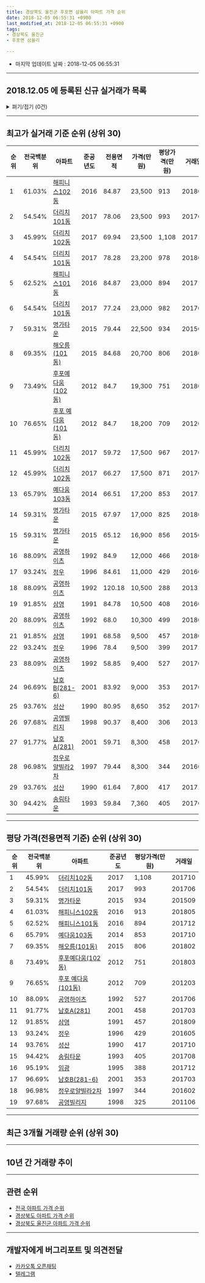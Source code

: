 ```yaml
---
title: 경상북도 울진군 후포면 삼율리 아파트 가격 순위
date: 2018-12-05 06:55:31 +0900
last_modified_at: 2018-12-05 06:55:31 +0900
tags:
- 경상북도 울진군
- 후포면 삼율리

---
```


* 마지막 업데이트 날짜 : 2018-12-05 06:55:31

---

## 2018.12.05 에 등록된 신규 실거래가 목록

<details>
<summary>펴기/접기 (0건)</summary>
<div markdown="1">

|아파트|전국백분위|준공년도|전용면적|가격(만원)|평당가격(만원)|거래일|
|---|---|---|---|---|---|---|
|없음|||||||


</div>
</details>

---

## 최고가 실거래 기준 순위 (상위 30)


|순위|전국백분위|아파트|준공년도|전용면적|가격(만원)|평당가격(만원)|거래일|
|---|---|---|---|---|---|---|---|
|1|61.03%|[해피니스102동](https://search.naver.com/search.naver?query=%EA%B2%BD%EC%83%81%EB%B6%81%EB%8F%84+%EC%9A%B8%EC%A7%84%EA%B5%B0+%ED%9B%84%ED%8F%AC%EB%A9%B4+%EC%82%BC%EC%9C%A8%EB%A6%AC+%ED%95%B4%ED%94%BC%EB%8B%88%EC%8A%A4102%EB%8F%99)|2016|84.87|23,500|913|201805|
|2|54.54%|[더리치101동](https://search.naver.com/search.naver?query=%EA%B2%BD%EC%83%81%EB%B6%81%EB%8F%84+%EC%9A%B8%EC%A7%84%EA%B5%B0+%ED%9B%84%ED%8F%AC%EB%A9%B4+%EC%82%BC%EC%9C%A8%EB%A6%AC+%EB%8D%94%EB%A6%AC%EC%B9%98101%EB%8F%99)|2017|78.06|23,500|993|201706|
|3|45.99%|[더리치102동](https://search.naver.com/search.naver?query=%EA%B2%BD%EC%83%81%EB%B6%81%EB%8F%84+%EC%9A%B8%EC%A7%84%EA%B5%B0+%ED%9B%84%ED%8F%AC%EB%A9%B4+%EC%82%BC%EC%9C%A8%EB%A6%AC+%EB%8D%94%EB%A6%AC%EC%B9%98102%EB%8F%99)|2017|69.94|23,500|1,108|201710|
|4|54.54%|[더리치101동](https://search.naver.com/search.naver?query=%EA%B2%BD%EC%83%81%EB%B6%81%EB%8F%84+%EC%9A%B8%EC%A7%84%EA%B5%B0+%ED%9B%84%ED%8F%AC%EB%A9%B4+%EC%82%BC%EC%9C%A8%EB%A6%AC+%EB%8D%94%EB%A6%AC%EC%B9%98101%EB%8F%99)|2017|78.28|23,200|978|201801|
|5|62.52%|[해피니스101동](https://search.naver.com/search.naver?query=%EA%B2%BD%EC%83%81%EB%B6%81%EB%8F%84+%EC%9A%B8%EC%A7%84%EA%B5%B0+%ED%9B%84%ED%8F%AC%EB%A9%B4+%EC%82%BC%EC%9C%A8%EB%A6%AC+%ED%95%B4%ED%94%BC%EB%8B%88%EC%8A%A4101%EB%8F%99)|2016|84.87|23,000|894|201712|
|6|54.54%|[더리치101동](https://search.naver.com/search.naver?query=%EA%B2%BD%EC%83%81%EB%B6%81%EB%8F%84+%EC%9A%B8%EC%A7%84%EA%B5%B0+%ED%9B%84%ED%8F%AC%EB%A9%B4+%EC%82%BC%EC%9C%A8%EB%A6%AC+%EB%8D%94%EB%A6%AC%EC%B9%98101%EB%8F%99)|2017|77.24|23,000|982|201706|
|7|59.31%|[명가타운](https://search.naver.com/search.naver?query=%EA%B2%BD%EC%83%81%EB%B6%81%EB%8F%84+%EC%9A%B8%EC%A7%84%EA%B5%B0+%ED%9B%84%ED%8F%AC%EB%A9%B4+%EC%82%BC%EC%9C%A8%EB%A6%AC+%EB%AA%85%EA%B0%80%ED%83%80%EC%9A%B4)|2015|79.44|22,500|934|201509|
|8|69.35%|[해오름(101동)](https://search.naver.com/search.naver?query=%EA%B2%BD%EC%83%81%EB%B6%81%EB%8F%84+%EC%9A%B8%EC%A7%84%EA%B5%B0+%ED%9B%84%ED%8F%AC%EB%A9%B4+%EC%82%BC%EC%9C%A8%EB%A6%AC+%ED%95%B4%EC%98%A4%EB%A6%84%28101%EB%8F%99%29)|2015|84.68|20,700|806|201802|
|9|73.49%|[후포예다움(102동)](https://search.naver.com/search.naver?query=%EA%B2%BD%EC%83%81%EB%B6%81%EB%8F%84+%EC%9A%B8%EC%A7%84%EA%B5%B0+%ED%9B%84%ED%8F%AC%EB%A9%B4+%EC%82%BC%EC%9C%A8%EB%A6%AC+%ED%9B%84%ED%8F%AC%EC%98%88%EB%8B%A4%EC%9B%80%28102%EB%8F%99%29)|2012|84.7|19,300|751|201803|
|10|76.65%|[후포 예다움 (101동)](https://search.naver.com/search.naver?query=%EA%B2%BD%EC%83%81%EB%B6%81%EB%8F%84+%EC%9A%B8%EC%A7%84%EA%B5%B0+%ED%9B%84%ED%8F%AC%EB%A9%B4+%EC%82%BC%EC%9C%A8%EB%A6%AC+%ED%9B%84%ED%8F%AC+%EC%98%88%EB%8B%A4%EC%9B%80+%28101%EB%8F%99%29)|2012|84.7|18,200|709|201203|
|11|45.99%|[더리치102동](https://search.naver.com/search.naver?query=%EA%B2%BD%EC%83%81%EB%B6%81%EB%8F%84+%EC%9A%B8%EC%A7%84%EA%B5%B0+%ED%9B%84%ED%8F%AC%EB%A9%B4+%EC%82%BC%EC%9C%A8%EB%A6%AC+%EB%8D%94%EB%A6%AC%EC%B9%98102%EB%8F%99)|2017|59.72|17,500|967|201706|
|12|45.99%|[더리치102동](https://search.naver.com/search.naver?query=%EA%B2%BD%EC%83%81%EB%B6%81%EB%8F%84+%EC%9A%B8%EC%A7%84%EA%B5%B0+%ED%9B%84%ED%8F%AC%EB%A9%B4+%EC%82%BC%EC%9C%A8%EB%A6%AC+%EB%8D%94%EB%A6%AC%EC%B9%98102%EB%8F%99)|2017|66.27|17,500|871|201707|
|13|65.79%|[예다움103동](https://search.naver.com/search.naver?query=%EA%B2%BD%EC%83%81%EB%B6%81%EB%8F%84+%EC%9A%B8%EC%A7%84%EA%B5%B0+%ED%9B%84%ED%8F%AC%EB%A9%B4+%EC%82%BC%EC%9C%A8%EB%A6%AC+%EC%98%88%EB%8B%A4%EC%9B%80103%EB%8F%99)|2014|66.51|17,200|853|201710|
|14|59.31%|[명가타운](https://search.naver.com/search.naver?query=%EA%B2%BD%EC%83%81%EB%B6%81%EB%8F%84+%EC%9A%B8%EC%A7%84%EA%B5%B0+%ED%9B%84%ED%8F%AC%EB%A9%B4+%EC%82%BC%EC%9C%A8%EB%A6%AC+%EB%AA%85%EA%B0%80%ED%83%80%EC%9A%B4)|2015|67.97|17,000|825|201804|
|15|59.31%|[명가타운](https://search.naver.com/search.naver?query=%EA%B2%BD%EC%83%81%EB%B6%81%EB%8F%84+%EC%9A%B8%EC%A7%84%EA%B5%B0+%ED%9B%84%ED%8F%AC%EB%A9%B4+%EC%82%BC%EC%9C%A8%EB%A6%AC+%EB%AA%85%EA%B0%80%ED%83%80%EC%9A%B4)|2015|65.12|16,900|856|201509|
|16|88.09%|[공영하이츠](https://search.naver.com/search.naver?query=%EA%B2%BD%EC%83%81%EB%B6%81%EB%8F%84+%EC%9A%B8%EC%A7%84%EA%B5%B0+%ED%9B%84%ED%8F%AC%EB%A9%B4+%EC%82%BC%EC%9C%A8%EB%A6%AC+%EA%B3%B5%EC%98%81%ED%95%98%EC%9D%B4%EC%B8%A0)|1992|84.9|12,000|466|201805|
|17|93.24%|[정우](https://search.naver.com/search.naver?query=%EA%B2%BD%EC%83%81%EB%B6%81%EB%8F%84+%EC%9A%B8%EC%A7%84%EA%B5%B0+%ED%9B%84%ED%8F%AC%EB%A9%B4+%EC%82%BC%EC%9C%A8%EB%A6%AC+%EC%A0%95%EC%9A%B0)|1996|84.61|11,000|429|201605|
|18|88.09%|[공영하이츠](https://search.naver.com/search.naver?query=%EA%B2%BD%EC%83%81%EB%B6%81%EB%8F%84+%EC%9A%B8%EC%A7%84%EA%B5%B0+%ED%9B%84%ED%8F%AC%EB%A9%B4+%EC%82%BC%EC%9C%A8%EB%A6%AC+%EA%B3%B5%EC%98%81%ED%95%98%EC%9D%B4%EC%B8%A0)|1992|120.18|10,500|288|201310|
|19|91.85%|[삼영](https://search.naver.com/search.naver?query=%EA%B2%BD%EC%83%81%EB%B6%81%EB%8F%84+%EC%9A%B8%EC%A7%84%EA%B5%B0+%ED%9B%84%ED%8F%AC%EB%A9%B4+%EC%82%BC%EC%9C%A8%EB%A6%AC+%EC%82%BC%EC%98%81)|1991|84.78|10,500|408|201603|
|20|88.09%|[공영하이츠](https://search.naver.com/search.naver?query=%EA%B2%BD%EC%83%81%EB%B6%81%EB%8F%84+%EC%9A%B8%EC%A7%84%EA%B5%B0+%ED%9B%84%ED%8F%AC%EB%A9%B4+%EC%82%BC%EC%9C%A8%EB%A6%AC+%EA%B3%B5%EC%98%81%ED%95%98%EC%9D%B4%EC%B8%A0)|1992|68.0|10,300|499|201804|
|21|91.85%|[삼영](https://search.naver.com/search.naver?query=%EA%B2%BD%EC%83%81%EB%B6%81%EB%8F%84+%EC%9A%B8%EC%A7%84%EA%B5%B0+%ED%9B%84%ED%8F%AC%EB%A9%B4+%EC%82%BC%EC%9C%A8%EB%A6%AC+%EC%82%BC%EC%98%81)|1991|68.58|9,500|457|201809|
|22|93.24%|[정우](https://search.naver.com/search.naver?query=%EA%B2%BD%EC%83%81%EB%B6%81%EB%8F%84+%EC%9A%B8%EC%A7%84%EA%B5%B0+%ED%9B%84%ED%8F%AC%EB%A9%B4+%EC%82%BC%EC%9C%A8%EB%A6%AC+%EC%A0%95%EC%9A%B0)|1996|78.4|9,500|399|201711|
|23|88.09%|[공영하이츠](https://search.naver.com/search.naver?query=%EA%B2%BD%EC%83%81%EB%B6%81%EB%8F%84+%EC%9A%B8%EC%A7%84%EA%B5%B0+%ED%9B%84%ED%8F%AC%EB%A9%B4+%EC%82%BC%EC%9C%A8%EB%A6%AC+%EA%B3%B5%EC%98%81%ED%95%98%EC%9D%B4%EC%B8%A0)|1992|58.85|9,400|527|201706|
|24|96.69%|[남호B(281-6)](https://search.naver.com/search.naver?query=%EA%B2%BD%EC%83%81%EB%B6%81%EB%8F%84+%EC%9A%B8%EC%A7%84%EA%B5%B0+%ED%9B%84%ED%8F%AC%EB%A9%B4+%EC%82%BC%EC%9C%A8%EB%A6%AC+%EB%82%A8%ED%98%B8B%28281-6%29)|2001|83.92|9,000|353|201703|
|25|93.76%|[성산](https://search.naver.com/search.naver?query=%EA%B2%BD%EC%83%81%EB%B6%81%EB%8F%84+%EC%9A%B8%EC%A7%84%EA%B5%B0+%ED%9B%84%ED%8F%AC%EB%A9%B4+%EC%82%BC%EC%9C%A8%EB%A6%AC+%EC%84%B1%EC%82%B0)|1990|80.95|8,650|352|201709|
|26|97.68%|[공영빌리지](https://search.naver.com/search.naver?query=%EA%B2%BD%EC%83%81%EB%B6%81%EB%8F%84+%EC%9A%B8%EC%A7%84%EA%B5%B0+%ED%9B%84%ED%8F%AC%EB%A9%B4+%EC%82%BC%EC%9C%A8%EB%A6%AC+%EA%B3%B5%EC%98%81%EB%B9%8C%EB%A6%AC%EC%A7%80)|1998|90.37|8,400|306|201311|
|27|91.77%|[남호A(281)](https://search.naver.com/search.naver?query=%EA%B2%BD%EC%83%81%EB%B6%81%EB%8F%84+%EC%9A%B8%EC%A7%84%EA%B5%B0+%ED%9B%84%ED%8F%AC%EB%A9%B4+%EC%82%BC%EC%9C%A8%EB%A6%AC+%EB%82%A8%ED%98%B8A%28281%29)|2001|59.71|8,300|458|201703|
|28|96.98%|[정우로얄빌라2차](https://search.naver.com/search.naver?query=%EA%B2%BD%EC%83%81%EB%B6%81%EB%8F%84+%EC%9A%B8%EC%A7%84%EA%B5%B0+%ED%9B%84%ED%8F%AC%EB%A9%B4+%EC%82%BC%EC%9C%A8%EB%A6%AC+%EC%A0%95%EC%9A%B0%EB%A1%9C%EC%96%84%EB%B9%8C%EB%9D%BC2%EC%B0%A8)|1997|79.44|8,300|344|201602|
|29|93.76%|[성산](https://search.naver.com/search.naver?query=%EA%B2%BD%EC%83%81%EB%B6%81%EB%8F%84+%EC%9A%B8%EC%A7%84%EA%B5%B0+%ED%9B%84%ED%8F%AC%EB%A9%B4+%EC%82%BC%EC%9C%A8%EB%A6%AC+%EC%84%B1%EC%82%B0)|1990|61.64|7,800|417|201710|
|30|94.42%|[송림타운](https://search.naver.com/search.naver?query=%EA%B2%BD%EC%83%81%EB%B6%81%EB%8F%84+%EC%9A%B8%EC%A7%84%EA%B5%B0+%ED%9B%84%ED%8F%AC%EB%A9%B4+%EC%82%BC%EC%9C%A8%EB%A6%AC+%EC%86%A1%EB%A6%BC%ED%83%80%EC%9A%B4)|1993|59.84|7,360|405|201708|


---

## 평당 가격(전용면적 기준) 순위 (상위 30)


|순위|전국백분위|아파트|준공년도|평당가격(만원)|거래일|
|---|---|---|---|---|---|
|1|45.99%|[더리치102동](https://search.naver.com/search.naver?query=%EA%B2%BD%EC%83%81%EB%B6%81%EB%8F%84+%EC%9A%B8%EC%A7%84%EA%B5%B0+%ED%9B%84%ED%8F%AC%EB%A9%B4+%EC%82%BC%EC%9C%A8%EB%A6%AC+%EB%8D%94%EB%A6%AC%EC%B9%98102%EB%8F%99)|2017|1,108|201710|
|2|54.54%|[더리치101동](https://search.naver.com/search.naver?query=%EA%B2%BD%EC%83%81%EB%B6%81%EB%8F%84+%EC%9A%B8%EC%A7%84%EA%B5%B0+%ED%9B%84%ED%8F%AC%EB%A9%B4+%EC%82%BC%EC%9C%A8%EB%A6%AC+%EB%8D%94%EB%A6%AC%EC%B9%98101%EB%8F%99)|2017|993|201706|
|3|59.31%|[명가타운](https://search.naver.com/search.naver?query=%EA%B2%BD%EC%83%81%EB%B6%81%EB%8F%84+%EC%9A%B8%EC%A7%84%EA%B5%B0+%ED%9B%84%ED%8F%AC%EB%A9%B4+%EC%82%BC%EC%9C%A8%EB%A6%AC+%EB%AA%85%EA%B0%80%ED%83%80%EC%9A%B4)|2015|934|201509|
|4|61.03%|[해피니스102동](https://search.naver.com/search.naver?query=%EA%B2%BD%EC%83%81%EB%B6%81%EB%8F%84+%EC%9A%B8%EC%A7%84%EA%B5%B0+%ED%9B%84%ED%8F%AC%EB%A9%B4+%EC%82%BC%EC%9C%A8%EB%A6%AC+%ED%95%B4%ED%94%BC%EB%8B%88%EC%8A%A4102%EB%8F%99)|2016|913|201805|
|5|62.52%|[해피니스101동](https://search.naver.com/search.naver?query=%EA%B2%BD%EC%83%81%EB%B6%81%EB%8F%84+%EC%9A%B8%EC%A7%84%EA%B5%B0+%ED%9B%84%ED%8F%AC%EB%A9%B4+%EC%82%BC%EC%9C%A8%EB%A6%AC+%ED%95%B4%ED%94%BC%EB%8B%88%EC%8A%A4101%EB%8F%99)|2016|894|201712|
|6|65.79%|[예다움103동](https://search.naver.com/search.naver?query=%EA%B2%BD%EC%83%81%EB%B6%81%EB%8F%84+%EC%9A%B8%EC%A7%84%EA%B5%B0+%ED%9B%84%ED%8F%AC%EB%A9%B4+%EC%82%BC%EC%9C%A8%EB%A6%AC+%EC%98%88%EB%8B%A4%EC%9B%80103%EB%8F%99)|2014|853|201710|
|7|69.35%|[해오름(101동)](https://search.naver.com/search.naver?query=%EA%B2%BD%EC%83%81%EB%B6%81%EB%8F%84+%EC%9A%B8%EC%A7%84%EA%B5%B0+%ED%9B%84%ED%8F%AC%EB%A9%B4+%EC%82%BC%EC%9C%A8%EB%A6%AC+%ED%95%B4%EC%98%A4%EB%A6%84%28101%EB%8F%99%29)|2015|806|201802|
|8|73.49%|[후포예다움(102동)](https://search.naver.com/search.naver?query=%EA%B2%BD%EC%83%81%EB%B6%81%EB%8F%84+%EC%9A%B8%EC%A7%84%EA%B5%B0+%ED%9B%84%ED%8F%AC%EB%A9%B4+%EC%82%BC%EC%9C%A8%EB%A6%AC+%ED%9B%84%ED%8F%AC%EC%98%88%EB%8B%A4%EC%9B%80%28102%EB%8F%99%29)|2012|751|201803|
|9|76.65%|[후포 예다움 (101동)](https://search.naver.com/search.naver?query=%EA%B2%BD%EC%83%81%EB%B6%81%EB%8F%84+%EC%9A%B8%EC%A7%84%EA%B5%B0+%ED%9B%84%ED%8F%AC%EB%A9%B4+%EC%82%BC%EC%9C%A8%EB%A6%AC+%ED%9B%84%ED%8F%AC+%EC%98%88%EB%8B%A4%EC%9B%80+%28101%EB%8F%99%29)|2012|709|201203|
|10|88.09%|[공영하이츠](https://search.naver.com/search.naver?query=%EA%B2%BD%EC%83%81%EB%B6%81%EB%8F%84+%EC%9A%B8%EC%A7%84%EA%B5%B0+%ED%9B%84%ED%8F%AC%EB%A9%B4+%EC%82%BC%EC%9C%A8%EB%A6%AC+%EA%B3%B5%EC%98%81%ED%95%98%EC%9D%B4%EC%B8%A0)|1992|527|201706|
|11|91.77%|[남호A(281)](https://search.naver.com/search.naver?query=%EA%B2%BD%EC%83%81%EB%B6%81%EB%8F%84+%EC%9A%B8%EC%A7%84%EA%B5%B0+%ED%9B%84%ED%8F%AC%EB%A9%B4+%EC%82%BC%EC%9C%A8%EB%A6%AC+%EB%82%A8%ED%98%B8A%28281%29)|2001|458|201703|
|12|91.85%|[삼영](https://search.naver.com/search.naver?query=%EA%B2%BD%EC%83%81%EB%B6%81%EB%8F%84+%EC%9A%B8%EC%A7%84%EA%B5%B0+%ED%9B%84%ED%8F%AC%EB%A9%B4+%EC%82%BC%EC%9C%A8%EB%A6%AC+%EC%82%BC%EC%98%81)|1991|457|201809|
|13|93.24%|[정우](https://search.naver.com/search.naver?query=%EA%B2%BD%EC%83%81%EB%B6%81%EB%8F%84+%EC%9A%B8%EC%A7%84%EA%B5%B0+%ED%9B%84%ED%8F%AC%EB%A9%B4+%EC%82%BC%EC%9C%A8%EB%A6%AC+%EC%A0%95%EC%9A%B0)|1996|429|201605|
|14|93.76%|[성산](https://search.naver.com/search.naver?query=%EA%B2%BD%EC%83%81%EB%B6%81%EB%8F%84+%EC%9A%B8%EC%A7%84%EA%B5%B0+%ED%9B%84%ED%8F%AC%EB%A9%B4+%EC%82%BC%EC%9C%A8%EB%A6%AC+%EC%84%B1%EC%82%B0)|1990|417|201710|
|15|94.42%|[송림타운](https://search.naver.com/search.naver?query=%EA%B2%BD%EC%83%81%EB%B6%81%EB%8F%84+%EC%9A%B8%EC%A7%84%EA%B5%B0+%ED%9B%84%ED%8F%AC%EB%A9%B4+%EC%82%BC%EC%9C%A8%EB%A6%AC+%EC%86%A1%EB%A6%BC%ED%83%80%EC%9A%B4)|1993|405|201708|
|16|95.19%|[임광](https://search.naver.com/search.naver?query=%EA%B2%BD%EC%83%81%EB%B6%81%EB%8F%84+%EC%9A%B8%EC%A7%84%EA%B5%B0+%ED%9B%84%ED%8F%AC%EB%A9%B4+%EC%82%BC%EC%9C%A8%EB%A6%AC+%EC%9E%84%EA%B4%91)|1995|388|201712|
|17|96.69%|[남호B(281-6)](https://search.naver.com/search.naver?query=%EA%B2%BD%EC%83%81%EB%B6%81%EB%8F%84+%EC%9A%B8%EC%A7%84%EA%B5%B0+%ED%9B%84%ED%8F%AC%EB%A9%B4+%EC%82%BC%EC%9C%A8%EB%A6%AC+%EB%82%A8%ED%98%B8B%28281-6%29)|2001|353|201703|
|18|96.98%|[정우로얄빌라2차](https://search.naver.com/search.naver?query=%EA%B2%BD%EC%83%81%EB%B6%81%EB%8F%84+%EC%9A%B8%EC%A7%84%EA%B5%B0+%ED%9B%84%ED%8F%AC%EB%A9%B4+%EC%82%BC%EC%9C%A8%EB%A6%AC+%EC%A0%95%EC%9A%B0%EB%A1%9C%EC%96%84%EB%B9%8C%EB%9D%BC2%EC%B0%A8)|1997|344|201602|
|19|97.68%|[공영빌리지](https://search.naver.com/search.naver?query=%EA%B2%BD%EC%83%81%EB%B6%81%EB%8F%84+%EC%9A%B8%EC%A7%84%EA%B5%B0+%ED%9B%84%ED%8F%AC%EB%A9%B4+%EC%82%BC%EC%9C%A8%EB%A6%AC+%EA%B3%B5%EC%98%81%EB%B9%8C%EB%A6%AC%EC%A7%80)|1998|325|201106|


---

## 최근 3개월 거래량 순위 (상위 30)


<div style="width:100%;">
    <canvas id="deal_count_ranking" height="250"></canvas>
</div>


<script>
new Chart(document.getElementById("deal_count_ranking"), {
    type: 'horizontalBar',
    data: {
        labels: ['성산', '삼영'],
        datasets: [{
            label: '실거래 수',
            data: [1, 1],
            borderColor: "rgba(255, 0, 128, 1)",
            backgroundColor: "rgba(255, 0, 128, 0.5)",
            fill: false,
        }]
    },
    options: {
        responsive: true,
        title: {
            display: true,
            text: '최근 3개월 거래량 순위'
        },
        tooltips: {
            mode: 'index',
            intersect: false,
            callbacks: {
                title: function(tooltipItems, data) {
                    return "실거래 수:";
                },
                label: function(tooltipItem, data) {
                    return data.labels[tooltipItem.index] + ": " + tooltipItem.xLabel;
                }
            }
        },
        hover: {
            mode: 'nearest',
            intersect: true
        },
        scales: {
            xAxes: [{
                display: true,
                scaleLabel: {
                    display: true,
                    labelString: '실거래 수'
                },
                ticks: {
                    suggestedMin: 0,
                }
            }],
            yAxes: [{
                display: true,
                ticks: {
                    autoSkip: false,
                    callback: function(value, index, values) {
                        if (value.length > 15)
                            return value.substr(0, 13) + "...";
                        else
                            return value;
                    }
                },
                scaleLabel: {
                    display: false,
                }
            }]
        }
    }
});

</script>


---

## 10년 간 거래량 추이


<div style="width:100%;">
    <canvas id="deal_progress" height="250"></canvas>
</div>

<script>
new Chart(document.getElementById("deal_progress"), {
    type: 'line',
    data: {
        labels: ['200812','200901','200902','200903','200904','200905','200906','200907','200908','200909','200910','200911','200912','201001','201002','201003','201004','201005','201006','201007','201008','201009','201010','201011','201012','201101','201102','201103','201104','201105','201106','201107','201108','201109','201110','201111','201112','201201','201202','201203','201204','201205','201206','201207','201208','201209','201210','201211','201212','201301','201302','201303','201304','201305','201306','201307','201308','201309','201310','201311','201312','201401','201402','201403','201404','201405','201406','201407','201408','201409','201410','201411','201412','201501','201502','201503','201504','201505','201506','201507','201508','201509','201510','201511','201512','201601','201602','201603','201604','201605','201606','201607','201608','201609','201610','201611','201612','201701','201702','201703','201704','201705','201706','201707','201708','201709','201710','201711','201712','201801','201802','201803','201804','201805','201806','201807','201808','201809','201810','201811','201812'],
        datasets: [{
            label: '실거래 수',
            pointRadius: 1,
            data: [2, 2, 2, 1, 0, 0, 4, 3, 1, 2, 1, 2, 2, 3, 1, 3, 3, 2, 2, 2, 0, 0, 0, 6, 0, 1, 3, 0, 2, 4, 5, 4, 0, 1, 3, 4, 2, 0, 1, 10, 7, 4, 7, 3, 1, 1, 6, 3, 3, 1, 3, 6, 1, 2, 7, 2, 4, 2, 1, 1, 1, 1, 3, 0, 3, 1, 0, 2, 1, 6, 1, 0, 3, 1, 7, 4, 6, 0, 2, 8, 10, 4, 6, 3, 2, 1, 4, 6, 4, 7, 3, 5, 2, 2, 4, 0, 2, 3, 2, 7, 2, 4, 12, 4, 8, 7, 5, 3, 10, 5, 2, 1, 4, 5, 1, 5, 5, 4, 0, 2, 0],
            borderColor: "rgba(255, 201, 14, 1)",
            backgroundColor: "rgba(255, 201, 14, 0.5)",
            fill: true,
        }]
    },
    options: {
        responsive: true,
        title: {
            display: true,
            text: '10년간 거래량 추이'
        },
        tooltips: {
            mode: 'index',
            intersect: false,
        },
        hover: {
            mode: 'nearest',
            intersect: true
        },
        scales: {
            xAxes: [{
                display: true,
                scaleLabel: {
                    display: true,
                    labelString: '년/월'
                }
            }],
            yAxes: [{
                display: true,
                ticks: {
                    suggestedMin: 0,
                },
                scaleLabel: {
                    display: true,
                    labelString: '실거래 수'
                }
            }]
        }
    }
});

</script>


---

## 관련 순위

- [전국 아파트 가격 순위](https://inasie.github.io/apt-ranking/전국)
- [경상북도 아파트 가격 순위](https://inasie.github.io/apt-ranking/경상북도)
- [경상북도 울진군 아파트 가격 순위](https://inasie.github.io/apt-ranking/경상북도-울진군)


---

## 개발자에게 버그리포트 및 의견전달

- [카카오톡 오픈채팅](https://open.kakao.com/o/gLJUAP4)
- [텔레그램](https://t.me/inasie)

